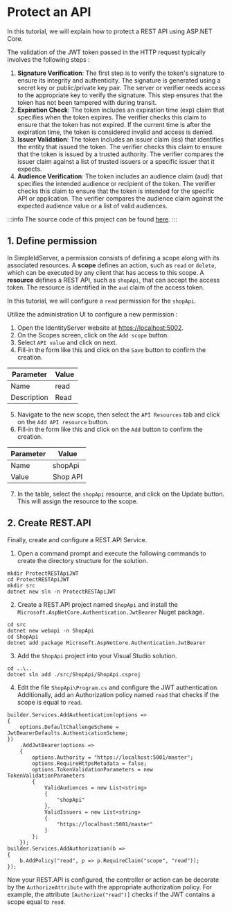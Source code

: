 # Protect an API

In this tutorial, we will explain how to protect a REST API using ASP.NET Core.

The validation of the JWT token passed in the HTTP request typically involves the following steps :

1. **Signature Verification**: The first step is to verify the token's signature to ensure its integrity and authenticity. The signature is generated using a secret key or public/private key pair. The server or verifier needs access to the appropriate key to verify the signature. This step ensures that the token has not been tampered with during transit.
2. **Expiration Check**: The token includes an expiration time (exp) claim that specifies when the token expires. The verifier checks this claim to ensure that the token has not expired. If the current time is after the expiration time, the token is considered invalid and access is denied.
3. **Issuer Validation**: The token includes an issuer claim (iss) that identifies the entity that issued the token. The verifier checks this claim to ensure that the token is issued by a trusted authority. The verifier compares the issuer claim against a list of trusted issuers or a specific issuer that it expects.
4. **Audience Verification**: The token includes an audience claim (aud) that specifies the intended audience or recipient of the token. The verifier checks this claim to ensure that the token is intended for the specific API or application. The verifier compares the audience claim against the expected audience value or a list of valid audiences.

:::info
The source code of this project can be found [here](https://github.com/simpleidserver/SimpleIdServer/tree/master/samples/ProtectRESTApiJWT).
:::

## 1. Define permission

In SimpleIdServer, a permission consists of defining a scope along with its associated resources.
A **scope** defines an action, such as `read` or `delete`, which can be executed by any client that has access to this scope.
A **resource** defines a REST API, such as `shopApi`, that can accept the access token. The resource is identified in the `aud` claim of the access token.

In this tutorial, we will configure a `read` permission for the `shopApi`.

Utilize the administration UI to configure a new permission :

1. Open the IdentityServer website at [https://localhost:5002](https://localhost:5002).
2. On the Scopes screen, click on the `Add scope` button.
3. Select `API value` and click on next.
4. Fill-in the form like this and click on the `Save` button to confirm the creation.

| Parameter   | Value |
| ----------- | ----- |
| Name        | read  |
| Description | Read  |

5. Navigate to the new scope, then select the `API Resources` tab and click on the `Add API resource` button.
6. Fill-in the form like this and click on the `Add` button to confirm the creation.

| Parameter | Value    |
| --------- | -------- |
| Name      | shopApi  |
| Value     | Shop API |

7. In the table, select the `shopApi` resource, and click on the Update button. This will assign the resource to the scope.

## 2. Create REST.API

Finally, create and configure a REST.API Service.

1. Open a command prompt and execute the following commands to create the directory structure for the solution.

```
mkdir ProtectRESTApiJWT
cd ProtectRESTApiJWT
mkdir src
dotnet new sln -n ProtectRESTApiJWT
```

2. Create a REST.API project named `ShopApi` and install the `Microsoft.AspNetCore.Authentication.JwtBearer` Nuget package.

```
cd src
dotnet new webapi -n ShopApi
cd ShopApi
dotnet add package Microsoft.AspNetCore.Authentication.JwtBearer
```

3. Add the `ShopApi` project into your Visual Studio solution.

```
cd ..\..
dotnet sln add ./src/ShopApi/ShopApi.csproj
```

4. Edit the file `ShopApi\Program.cs` and configure the JWT authentication. Additionally, add an Authorization policy named `read` that checks if the scope is equal to `read`.

```
builder.Services.AddAuthentication(options =>
{
    options.DefaultChallengeScheme = JwtBearerDefaults.AuthenticationScheme;
})
    .AddJwtBearer(options =>
    {
        options.Authority = "https://localhost:5001/master";
        options.RequireHttpsMetadata = false;
        options.TokenValidationParameters = new TokenValidationParameters
        {
            ValidAudiences = new List<string>
            {
                "shopApi"
            },
            ValidIssuers = new List<string>
            {
                "https://localhost:5001/master"
            }
        };
    });
builder.Services.AddAuthorization(b =>
{
    b.AddPolicy("read", p => p.RequireClaim("scope", "read"));
});
```

Now your REST.API is configured, the controller or action can be decorate by the `AuthorizeAttribute` with the appropriate authorization policy.
For example, the attribute `[Authorize("read")]` checks if the JWT contains a scope equal to  `read`.